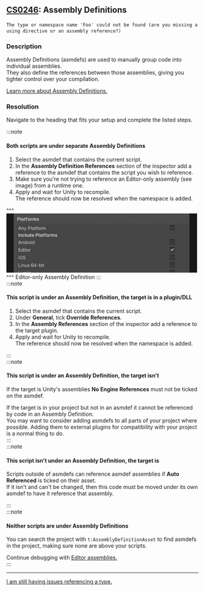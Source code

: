 ## [CS0246](https://docs.microsoft.com/en-us/dotnet/csharp/language-reference/compiler-messages/cs0246): Assembly Definitions

```
The type or namespace name 'Foo' could not be found (are you missing a using directive or an assembly reference?)
```

### Description
Assembly Definitions (asmdefs) are used to manually group code into individual assemblies.  
They also define the references between those assemblies, giving you tighter control over your compilation.  

[Learn more about Assembly Definitions.](https://learn.unity.com/tutorial/working-with-assembly-definitions)  

### Resolution
Navigate to the heading that fits your setup and complete the listed steps.

:::note  
#### Both scripts are under separate Assembly Definitions
1. Select the asmdef that contains the current script.
1. In the **Assembly Definition References** section of the inspector add a reference to the asmdef that contains the script you wish to reference.
1. Make sure you're not trying to reference an Editor-only assembly (see image) from a runtime one.
1. Apply and wait for Unity to recompile.  
   The reference should now be resolved when the namespace is added.

^^^
![Editor Assembly Definition](../../../Building/editor-asmdef.png)
^^^ Editor-only Assembly Definition
:::  
:::note
#### This script is under an Assembly Definition, the target is in a plugin/DLL
1. Select the asmdef that contains the current script.
1. Under **General**, tick **Override References**.
1. In the **Assembly References** section of the inspector add a reference to the target plugin.
1. Apply and wait for Unity to recompile.  
   The reference should now be resolved when the namespace is added.  

:::  
:::note
#### This script is under an Assembly Definition, the target isn't
If the target is Unity's assemblies **No Engine References** must not be ticked on the asmdef.  

If the target is in your project but not in an asmdef it cannot be referenced by code in an Assembly Definition.  
You may want to consider adding asmdefs to all parts of your project where possible. Adding them to external plugins for compatibility with your project is a normal thing to do.  
:::  
:::note
#### This script isn't under an Assembly Definition, the target is
Scripts outside of asmdefs can reference asmdef assemblies if **Auto Referenced** is ticked on their asset.  
If it isn't and can't be changed, then this code must be moved under its own asmdef to have it reference that assembly.  

:::  
:::note
#### Neither scripts are under Assembly Definitions
You can search the project with `t:AssemblyDefinitionAsset` to find asmdefs in the project, making sure none are above your scripts.

Continue debugging with [Editor assemblies.](CS0246%20Editor%20Assemblies.md)  
:::

---

[I am still having issues referencing a type.](CS0246%20Other%20Considerations.md)